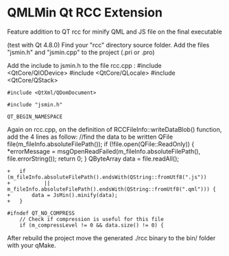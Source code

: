 QMLMin Qt RCC Extension
======

Feature addition to QT rcc for minify QML and JS file on the final executable

(test with Qt 4.8.0)
Find your "rcc" directory source folder.
Add the files "jsmin.h" and "jsmin.cpp" to the project (.pri or .pro)


Add the include to jsmin.h to the file rcc.cpp :
	#include <QtCore/QIODevice>
	#include <QtCore/QLocale>
	#include <QtCore/QStack>

	#include <QtXml/QDomDocument>

	#include "jsmin.h"

	QT_BEGIN_NAMESPACE


Again on rcc.cpp, on the definition of RCCFileInfo::writeDataBlob() function, add the 4 lines as follow:
	//find the data to be written
	    QFile file(m_fileInfo.absoluteFilePath());
	    if (!file.open(QFile::ReadOnly)) {
	        *errorMessage = msgOpenReadFailed(m_fileInfo.absoluteFilePath(), file.errorString());
	        return 0;
	    }
	    QByteArray data = file.readAll();

	+	if (m_fileInfo.absoluteFilePath().endsWith(QString::fromUtf8(".js"))
	+			|| m_fileInfo.absoluteFilePath().endsWith(QString::fromUtf8(".qml"))) {
	+		data = JsMin().minify(data);
	+	}

	#ifndef QT_NO_COMPRESS
	    // Check if compression is useful for this file
	    if (m_compressLevel != 0 && data.size() != 0) {


After rebuild the project move the generated ./rcc binary to the bin/ folder with your qMake.